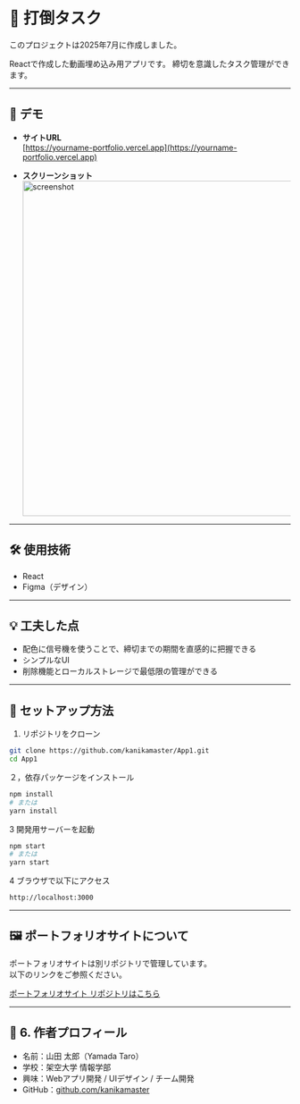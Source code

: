 # 👊 打倒タスク
このプロジェクトは2025年7月に作成しました。

Reactで作成した動画埋め込み用アプリです。 
締切を意識したタスク管理ができます。

---

## 🔗 デモ

- **サイトURL**  
  [https://yourname-portfolio.vercel.app](https://yourname-portfolio.vercel.app)

- **スクリーンショット**  
  <img src="my-app/images/sample-task.png" alt="screenshot" width="600">

---

## 🛠 使用技術

- React  
- Figma（デザイン）

---

## 💡 工夫した点

- 配色に信号機を使うことで、締切までの期間を直感的に把握できる
- シンプルなUI
- 削除機能とローカルストレージで最低限の管理ができる

---

## 🚀 セットアップ方法

1. リポジトリをクローン

```bash
git clone https://github.com/kanikamaster/App1.git
cd App1

```

２，依存パッケージをインストール

```bash
npm install
# または
yarn install

```

3 開発用サーバーを起動

```bash
npm start
# または
yarn start

```

4 ブラウザで以下にアクセス

```bash
http://localhost:3000

```

---

## 🖼 ポートフォリオサイトについて

ポートフォリオサイトは別リポジトリで管理しています。  
以下のリンクをご参照ください。

[ポートフォリオサイト リポジトリはこちら](https://github.com/kanikamaster/Portfolio)

---

## 📌 6. 作者プロフィール

- 名前：山田 太郎（Yamada Taro）
- 学校：架空大学 情報学部
- 興味：Webアプリ開発 / UIデザイン / チーム開発
- GitHub：[github.com/kanikamaster](https://github.com/kanikamaster)
